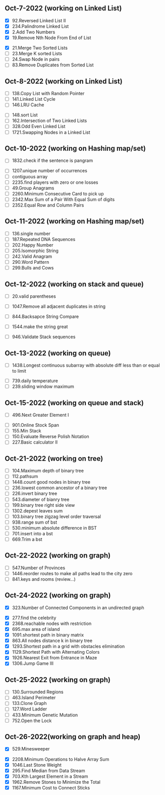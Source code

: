 ## Oct-7-2022 (working on Linked List)

- [x] 92.Reversed Linked List II
- [x] 234.Palindrome Linked List
- [x] 2.Add Two Numbers
- [x] 19.Remove Nth Node From End of List

* [x] 21.Merge Two Sorted Lists
* [ ] 23.Merge K sorted Lists
* [ ] 24.Swap Node in pairs
* [ ] 83.Remove Duplicates from Sorted List

## Oct-8-2022 (working on Linked List)

- [ ] 138.Copy List with Random Pointer
- [ ] 141.Linked List Cycle
- [ ] 146.LRU Cache

* [ ] 148.sort List
* [ ] 162.Intersection of Two Linked Lists
* [ ] 328.Odd Even Linked List
* [ ] 1721.Swapping Nodes in a Linked List

## Oct-10-2022 (working on Hashing map/set)

- [ ] 1832.check if the sentence is pangram

* [ ] 1207.unique number of occurrences
* [ ] contiguous array
* [ ] 2235.find players with zero or one losses
* [ ] 49.Group Anagrams
* [ ] 2260.Minimum Consecutive Card to pick up
* [ ] 2342.Max Sum of a Pair With Equal Sum of digits
* [ ] 2352.Equal Row and Column Pairs

## Oct-11-2022 (working on Hashing map/set)

- [ ] 136.single number
- [ ] 187.Repeated DNA Sequences
- [ ] 202.Happy Number
- [ ] 205.Isomorphic String
- [ ] 242.Valid Anagram
- [ ] 290.Word Pattern
- [ ] 299.Bulls and Cows

## Oct-12-2022 (working on stack and queue)

- [ ] 20.valid parentheses
- [ ] 1047.Remove all adjacent duplicates in string
- [ ] 844.Backsapce String Compare

- [ ] 1544.make the string great

* [ ] 946.Validate Stack sequences

## Oct-13-2022 (working on queue)

- [ ] 1438.Longest continuous subarray with absolute diff less than or equal to limit

* [ ] 739.daily temperature
* [ ] 239.sliding window maximum

## Oct-15-2022 (working on queue and stack)

- [ ] 496.Next Greater Element I

* [ ] 901.Online Stock Span
* [ ] 155.Min Stack
* [ ] 150.Evaluate Reverse Polish Notation
* [ ] 227.Basic calculator II

## Oct-21-2022 (working on tree)

- [ ] 104.Maximum depth of binary tree
- [ ] 112.pathsum
- [ ] 1448.count good nodes in binary tree
- [ ] 236.lowest common ancestor of a binary tree
- [ ] 226.invert binary tree
- [ ] 543.diameter of bianry tree
- [ ] 199.binary tree right side view
- [ ] 1302.depest leaves sum
- [ ] 103.binary tree zigzag level order traversal
- [ ] 938.range sum of bst
- [ ] 530.minimum absolute difference in BST
- [ ] 701.insert into a bst
- [ ] 669.Trim a bst

## Oct-22-2022 (working on graph)

- [ ] 547.Number of Provinces
- [ ] 1446.reorder routes to make all paths lead to the city zero
- [ ] 841.keys and rooms (review...)

## Oct-24-2022 (working on graph)

- [x] 323.Number of Connected Components in an undirected graph

* [x] 277.find the celebrity
* [x] 2368.reachable nodes with restriction
* [x] 695.max area of island
* [x] 1091.shortest path in binary matrix
* [x] 863.All nodes distance k in binary tree
* [x] 1293.Shortest path in a grid with obstacles elimination
* [x] 1129.Shortest Path with Alternating Colors
* [x] 1926.Nearest Exit from Entrance in Maze
* [x] 1306.Jump Game III

## Oct-25-2022 (working on graph)

- [ ] 130.Surrounded Regions
- [ ] 463.Island Perimeter
- [ ] 133.Clone Graph
- [ ] 127.Word Ladder
- [ ] 433.Minimum Genetic Mutation
- [ ] 752.Open the Lock

## Oct-26-2022(working on graph and heap)

- [x] 529.Minesweeper

* [x] 2208.Minimum Operations to Halve Array Sum
* [x] 1046.Last Stone Weight
* [x] 295.Find Median from Data Stream
* [x] 703.Kth Largest Element in a Stream
* [x] 1962.Remove Stones to Minimize the Total
* [x] 1167.Minimum Cost to Connect Sticks
